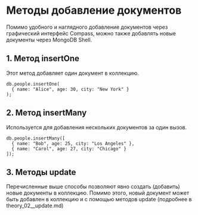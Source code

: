 # Методы добавление документов

Помимо удобного и наглядного добавление документов через графический интерфейс Compass, можно также добавлять новые документы через MongoDB Shell.

## 1. Метод insertOne

Этот метод добавляет один документ в коллекцию.

```
db.people.insertOne(
  { name: "Alice", age: 30, city: "New York" }
);
```
## 2. Метод insertMany

Используется для добавления нескольких документов за один вызов.

```
db.people.insertMany([
  { name: "Bob", age: 25, city: "Los Angeles" },
  { name: "Carol", age: 27, city: "Chicago" }
]);
```

## 3. Методы update

Перечисленные выше способы позволяют явно создать (добавить) новые документы в коллекцию.
Помимо этого, новый документ может быть добавлен в коллекцию и с помощью методов update (подробнее в theory_02__update.md)
 